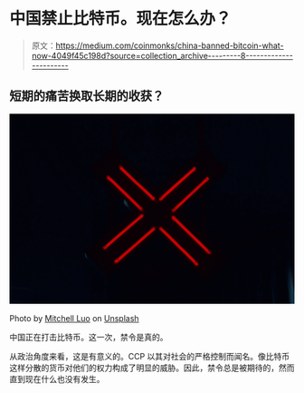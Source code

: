 # 中国禁止比特币。现在怎么办？

> 原文：<https://medium.com/coinmonks/china-banned-bitcoin-what-now-4049f45c198d?source=collection_archive---------8----------------------->

## 短期的痛苦换取长期的收获？

![](img/194d84d57e98ca501789b9ef70affa09.png)

Photo by [Mitchell Luo](https://unsplash.com/@mitchel3uo?utm_source=unsplash&utm_medium=referral&utm_content=creditCopyText) on [Unsplash](https://unsplash.com/s/photos/stop?utm_source=unsplash&utm_medium=referral&utm_content=creditCopyText)

中国正在打击比特币。这一次，禁令是真的。

从政治角度来看，这是有意义的。CCP 以其对社会的严格控制而闻名。像比特币这样分散的货币对他们的权力构成了明显的威胁。因此，禁令总是被期待的，然而直到现在什么也没有发生。